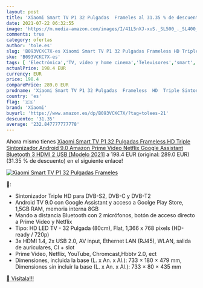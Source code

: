 ```yaml
---
layout: post
title: 'Xiaomi Smart TV P1 32 Pulgadas  Frameles al 31.35 % de descuento'
date: 2021-07-22 06:32:55
image: 'https://m.media-amazon.com/images/I/41L5nXJ-xuS._SL500_._SL400_.jpg'
comments: true
category: ofertas
author: 'tole.es'
slug: 'B093VCKC7X-es Xiaomi Smart TV P1 32 Pulgadas Frameless HD Triple...'
sku: 'B093VCKC7X-es'
tags: [ 'Electrónica','TV, vídeo y home cinema','Televisores','smart','tv','xiaomi', ]
actualPrice: 198.4 EUR
currency: EUR
price: 198.4
comparePrice: 289.0 EUR
prodname: 'Xiaomi Smart TV P1 32 Pulgadas  Frameless  HD  Triple Sintonizador  Android 9.0  Amazon Prime Video  Netflix  Google Assistant  Bluetooth  3 HDMI  2 USB  [Modelo 2021]'
country: 'es'
flag: '🇪🇸'
brand: 'Xiaomi'
buyurl: 'https://www.amazon.es/dp/B093VCKC7X/?tag=tolees-21'
descuento: '31.35'
average: '232.847777777778'
---
```


Ahora mismo tienes [Xiaomi Smart TV P1 32 Pulgadas  Frameless  HD  Triple Sintonizador  Android 9.0  Amazon Prime Video  Netflix  Google Assistant  Bluetooth  3 HDMI  2 USB  [Modelo 2021]](https://www.amazon.es/dp/B093VCKC7X/?tag=tolees-21) a 198.4 EUR (original: 289.0 EUR) (31.35 %  de descuento) en el siguiente enlace!

[![Xiaomi Smart TV P1 32 Pulgadas  Frameles](https://m.media-amazon.com/images/I/41L5nXJ-xuS._SL500_._SL400_.jpg)](https://www.amazon.es/dp/B093VCKC7X/?tag=tolees-21)

🔎:

- Sintonizador Triple HD para DVB-S2, DVB-C y DVB-T2
- Android TV 9.0 con Google Assistant y acceso a Goolge Play Store, 1,5GB RAM, memoria interna 8GB
- Mando a distancia Bluetooth con 2 micrófonos, botón de acceso directo a Prime Video y Netflix
- Tipo: HD LED TV - 32 Pulgada (80cm), Flat, 1,366 x 768 pixels (HD-ready / 720p)
- 3x HDMI 1.4, 2x USB 2.0, AV input, Ethernet LAN (RJ45), WLAN, salida de auriculares, CI + slot
- Prime Video, Netflix, YouTube, Chromcast,Hbbtv 2.0, ect
- Dimensiones, incluida la base (L. x An. x Al.): 733 × 180 × 479 mm, Dimensiones sin incluir la base (L. x An. x Al.): 733 × 80 × 435 mm

[🛒 Visítala!!!](https://www.amazon.es/dp/B093VCKC7X/?tag=tolees-21)
